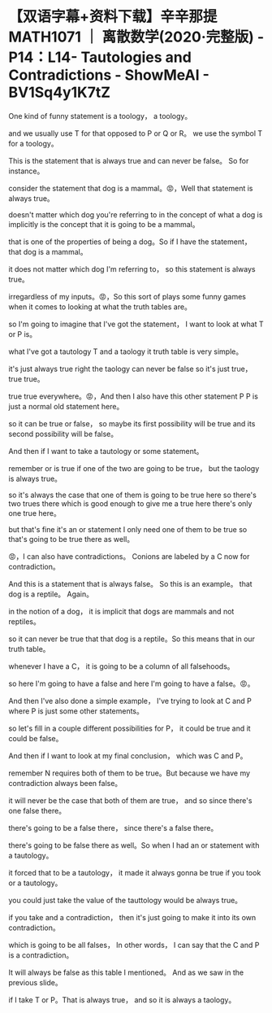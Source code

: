# 【双语字幕+资料下载】辛辛那提 MATH1071 ｜ 离散数学(2020·完整版) - P14：L14- Tautologies and Contradictions - ShowMeAI - BV1Sq4y1K7tZ

One kind of funny statement is a toology， a toology。

 and we usually use T for that opposed to P or Q or R。 we use the symbol T for a toology。

 This is the statement that is always true and can never be false。 So for instance。

 consider the statement that dog is a mammal。😡，Well that statement is always true。

 doesn't matter which dog you're referring to in the concept of what a dog is implicitly is the concept that it is going to be a mammal。

 that is one of the properties of being a dog。So if I have the statement， that dog is a mammal。

 it does not matter which dog I'm referring to， so this statement is always true。

 irregardless of my inputs。😡，So this sort of plays some funny games when it comes to looking at what the truth tables are。

 so I'm going to imagine that I've got the statement， I want to look at what T or P is。

 what I've got a tautology T and a taology it truth table is very simple。

 it's just always true right the taology can never be false so it's just true， true true。

 true true everywhere。😡，And then I also have this other statement P P is just a normal old statement here。

 so it can be true or false， so maybe its first possibility will be true and its second possibility will be false。

And then if I want to take a tautology or some statement。

 remember or is true if one of the two are going to be true， but the taology is always true。

 so it's always the case that one of them is going to be true here so there's two trues there which is good enough to give me a true here there's only one true here。

 but that's fine it's an or statement I only need one of them to be true so that's going to be true there as well。

😡，I can also have contradictions。 Conions are labeled by a C now for contradiction。

 And this is a statement that is always false。 So this is an example。 that dog is a reptile。 Again。

 in the notion of a dog， it is implicit that dogs are mammals and not reptiles。

 so it can never be true that that dog is a reptile。So this means that in our truth table。

 whenever I have a C， it is going to be a column of all falsehoods。

 so here I'm going to have a false and here I'm going to have a false。😡。

And then I've also done a simple example， I've trying to look at C and P where P is just some other statements。

 so let's fill in a couple different possibilities for P， it could be true and it could be false。

And then if I want to look at my final conclusion， which was C and P。

 remember N requires both of them to be true。But because we have my contradiction always been false。

 it will never be the case that both of them are true， and so since there's one false there。

 there's going to be a false there， since there's a false there。

 there's going to be false there as well。So when I had an or statement with a tautology。

 it forced that to be a tautology， it made it always gonna be true if you took or a tautology。

 you could just take the value of the tauttology would be always true。

 if you take and a contradiction， then it's just going to make it into its own contradiction。

 which is going to be all falses， In other words， I can say that the C and P is a contradiction。

It will always be false as this table I mentioned。 And as we saw in the previous slide。

 if I take T or P。That is always true， and so it is always a taology。

